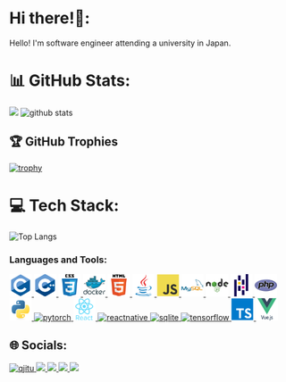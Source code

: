 # Hi there!👋:
  Hello! I'm software engineer attending a university in Japan.

# 📊 GitHub Stats:
  ![](https://github-profile-summary-cards.vercel.app/api/cards/profile-details?username=qjitu&theme=2077)
  <img alt="github stats" height="150px" src="https://github-readme-stats.vercel.app/api?username=qjitu&count_private=true&show_icons=true&show_icons=true&theme=tokyonight" />
  

## 🏆 GitHub Trophies
  [![trophy](https://github-profile-trophy.vercel.app/?username=xxxxxxxxxx&theme=onedark)](https://github-profile-trophy.vercel.app/?username=ryo-ma&theme=tokyonight)

# 💻 Tech Stack:
  <img alt="Top Langs" height="150px" src="https://github-readme-stats.vercel.app/api/top-langs/?username=qjitu&layout=compact&count_private=true&show_icons=true&theme=tokyonight" />
  <h3 align="left">Languages and Tools:</h3>
  <p align="left"> <a href="https://www.cprogramming.com/" target="_blank" rel="noreferrer"> <img src="https://raw.githubusercontent.com/devicons/devicon/master/icons/c/c-original.svg" alt="c" width="40" height="40"/> </a> <a href="https://www.w3schools.com/cpp/" target="_blank" rel="noreferrer"> <img src="https://raw.githubusercontent.com/devicons/devicon/master/icons/cplusplus/cplusplus-original.svg" alt="cplusplus" width="40" height="40"/> </a> <a href="https://www.w3schools.com/css/" target="_blank" rel="noreferrer"> <img src="https://raw.githubusercontent.com/devicons/devicon/master/icons/css3/css3-original-wordmark.svg" alt="css3" width="40" height="40"/> </a> <a href="https://www.docker.com/" target="_blank" rel="noreferrer"> <img src="https://raw.githubusercontent.com/devicons/devicon/master/icons/docker/docker-original-wordmark.svg" alt="docker" width="40" height="40"/> </a> <a href="https://www.w3.org/html/" target="_blank" rel="noreferrer"> <img src="https://raw.githubusercontent.com/devicons/devicon/master/icons/html5/html5-original-wordmark.svg" alt="html5" width="40" height="40"/> </a> <a href="https://www.java.com" target="_blank" rel="noreferrer"> <img src="https://raw.githubusercontent.com/devicons/devicon/master/icons/java/java-original.svg" alt="java" width="40" height="40"/> </a> <a href="https://developer.mozilla.org/en-US/docs/Web/JavaScript" target="_blank" rel="noreferrer"> <img src="https://raw.githubusercontent.com/devicons/devicon/master/icons/javascript/javascript-original.svg" alt="javascript" width="40" height="40"/> </a> <a href="https://www.mysql.com/" target="_blank" rel="noreferrer"> <img src="https://raw.githubusercontent.com/devicons/devicon/master/icons/mysql/mysql-original-wordmark.svg" alt="mysql" width="40" height="40"/> </a> <a href="https://nodejs.org" target="_blank" rel="noreferrer"> <img src="https://raw.githubusercontent.com/devicons/devicon/master/icons/nodejs/nodejs-original-wordmark.svg" alt="nodejs" width="40" height="40"/> </a> <a href="https://pandas.pydata.org/" target="_blank" rel="noreferrer"> <img src="https://raw.githubusercontent.com/devicons/devicon/2ae2a900d2f041da66e950e4d48052658d850630/icons/pandas/pandas-original.svg" alt="pandas" width="40" height="40"/> </a> <a href="https://www.php.net" target="_blank" rel="noreferrer"> <img src="https://raw.githubusercontent.com/devicons/devicon/master/icons/php/php-original.svg" alt="php" width="40" height="40"/> </a> <a href="https://www.python.org" target="_blank" rel="noreferrer"> <img src="https://raw.githubusercontent.com/devicons/devicon/master/icons/python/python-original.svg" alt="python" width="40" height="40"/> </a> <a href="https://pytorch.org/" target="_blank" rel="noreferrer"> <img src="https://www.vectorlogo.zone/logos/pytorch/pytorch-icon.svg" alt="pytorch" width="40" height="40"/> </a> <a href="https://reactjs.org/" target="_blank" rel="noreferrer"> <img src="https://raw.githubusercontent.com/devicons/devicon/master/icons/react/react-original-wordmark.svg" alt="react" width="40" height="40"/> </a> <a href="https://reactnative.dev/" target="_blank" rel="noreferrer"> <img src="https://reactnative.dev/img/header_logo.svg" alt="reactnative" width="40" height="40"/> </a> <a href="https://www.sqlite.org/" target="_blank" rel="noreferrer"> <img src="https://www.vectorlogo.zone/logos/sqlite/sqlite-icon.svg" alt="sqlite" width="40" height="40"/> </a> <a href="https://www.tensorflow.org" target="_blank" rel="noreferrer"> <img src="https://www.vectorlogo.zone/logos/tensorflow/tensorflow-icon.svg" alt="tensorflow" width="40" height="40"/> </a> <a href="https://www.typescriptlang.org/" target="_blank" rel="noreferrer"> <img src="https://raw.githubusercontent.com/devicons/devicon/master/icons/typescript/typescript-original.svg" alt="typescript" width="40" height="40"/> </a> <a href="https://vuejs.org/" target="_blank" rel="noreferrer"> <img src="https://raw.githubusercontent.com/devicons/devicon/master/icons/vuejs/vuejs-original-wordmark.svg" alt="vuejs" width="40" height="40"/> </a> </p>

## 🌐 Socials:
  <p align="left">
  <a href="https://github.com/qjitu/obakyo/">
    <img src="https://komarev.com/ghpvc/?username=qjitu" alt="qjitu" />
  </a>
  <a href="http://x.com/obakyo0000">
    <img height="20" src="https://img.shields.io/twitter/follow/obaky0000?label=x&logo=x&style=flat" />
  </a>
  <a href="https://github.com/qjitu">
    <img height="20" src="https://img.shields.io/github/followers/qjitu?label=follow&logo=github&style=flat" />
  </a>
  <a href="http://qiita.com/obakyo">
    <img height="20" src="https://qiita-badge.apiapi.app/s/obakyo/posts.svg" />
  </a>
  <//qiita.com/obakyo">
    <img height="20" src="https://qiita-badge.apiapi.app/s/obakyo/contributions.svg" />
  </a>
</p>
